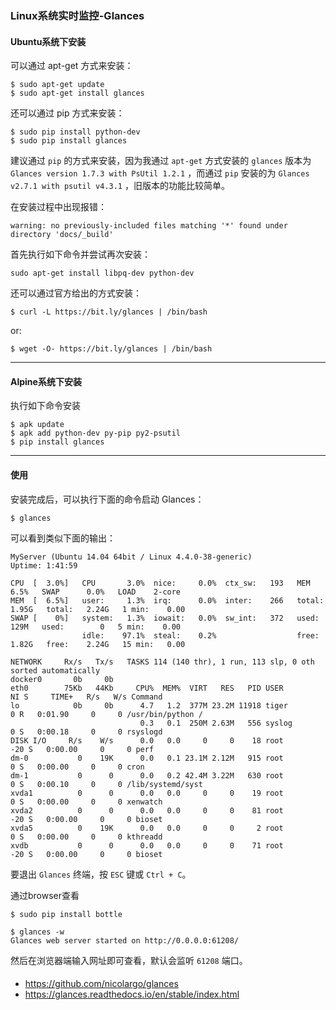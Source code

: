### Linux系统实时监控-Glances


#### Ubuntu系统下安装

可以通过 apt-get 方式来安装：

```
$ sudo apt-get update
$ sudo apt-get install glances
```

还可以通过 pip 方式来安装：

```
$ sudo pip install python-dev
$ sudo pip install glances
```

建议通过 `pip` 的方式来安装，因为我通过 `apt-get` 方式安装的 `glances` 版本为 `Glances version 1.7.3 with PsUtil 1.2.1` ，而通过 `pip` 安装的为 `Glances v2.7.1 with psutil v4.3.1` ，旧版本的功能比较简单。

在安装过程中出现报错：

```
warning: no previously-included files matching '*' found under directory 'docs/_build'
```

首先执行如下命令并尝试再次安装：

```
sudo apt-get install libpq-dev python-dev
```

还可以通过官方给出的方式安装：

```
$ curl -L https://bit.ly/glances | /bin/bash
```

or:

```
$ wget -O- https://bit.ly/glances | /bin/bash
```

***

#### Alpine系统下安装

执行如下命令安装

```
$ apk update
$ apk add python-dev py-pip py2-psutil
$ pip install glances
```

***

#### 使用 

安装完成后，可以执行下面的命令启动 Glances：

```
$ glances
```

可以看到类似下面的输出：

```
MyServer (Ubuntu 14.04 64bit / Linux 4.4.0-38-generic)                                            Uptime: 1:41:59

CPU  [  3.0%]   CPU       3.0%  nice:     0.0%  ctx_sw:   193   MEM      6.5%   SWAP      0.0%   LOAD    2-core
MEM  [  6.5%]   user:     1.3%  irq:      0.0%  inter:    266   total:  1.95G   total:   2.24G   1 min:    0.00
SWAP [    0%]   system:   1.3%  iowait:   0.0%  sw_int:   372   used:    129M   used:        0   5 min:    0.00
                idle:    97.1%  steal:    0.2%                  free:   1.82G   free:    2.24G   15 min:   0.00

NETWORK     Rx/s   Tx/s   TASKS 114 (140 thr), 1 run, 113 slp, 0 oth sorted automatically
docker0       0b     0b
eth0        75Kb   44Kb     CPU%  MEM%  VIRT   RES   PID USER        NI S     TIME+   R/s   W/s Command 
lo            0b     0b      4.7   1.2  377M 23.2M 11918 tiger        0 R   0:01.90     0     0 /usr/bin/python /
                             0.3   0.1  250M 2.63M   556 syslog       0 S   0:00.18     0     0 rsyslogd
DISK I/O     R/s    W/s      0.0   0.0     0     0    18 root       -20 S   0:00.00     0     0 perf
dm-0           0    19K      0.0   0.1 23.1M 2.12M   915 root         0 S   0:00.00     0     0 cron
dm-1           0      0      0.0   0.2 42.4M 3.22M   630 root         0 S   0:00.10     0     0 /lib/systemd/syst
xvda1          0      0      0.0   0.0     0     0    19 root         0 S   0:00.00     0     0 xenwatch
xvda2          0      0      0.0   0.0     0     0    81 root       -20 S   0:00.00     0     0 bioset
xvda5          0    19K      0.0   0.0     0     0     2 root         0 S   0:00.00     0     0 kthreadd
xvdb           0      0      0.0   0.0     0     0    71 root       -20 S   0:00.00     0     0 bioset

```

要退出 `Glances` 终端，按 `ESC` 键或 `Ctrl + C`。




通过browser查看

```
$ sudo pip install bottle

$ glances -w
Glances web server started on http://0.0.0.0:61208/
```

然后在浏览器端输入网址即可查看，默认会监听 `61208` 端口。

#### 

* https://github.com/nicolargo/glances
* https://glances.readthedocs.io/en/stable/index.html
